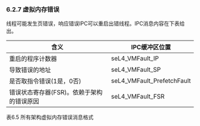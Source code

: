 ### 6.2.7 虚拟内存错误

线程可能发生页错误，响应错误IPC可以重启出错线程。IPC消息内容在下表给出。

含义 | IPC缓冲区位置
--- | ---
重启的程序计数器 | seL4_VMFault_IP
导致错误的地址 | seL4_VMFault_SP
是否取指令错误(1是，0否) | seL4_VMFault_PrefetchFault
错误状态寄存器(FSR)。依赖于架构的错误原因 | seL4_VMFault_FSR

表6.5 所有架构虚拟内存错误消息格式
